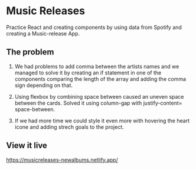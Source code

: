 # Music Releases

Practice React and creating components by using data from Spotify and creating a Music-release App.

## The problem

 1. We had problems to add comma between the artists names and we managed to solve it by creating an if statement in one of the components comparing the length of the array and adding the comma sign depending on that.
 2. Using flexbox by combining space between caused an uneven space between the cards. Solved it using column-gap with justify-content= space-between.
  
3. If we had more time we could style it even more with hovering the heart icone and adding strech goals to the project.
 

## View it live

https://musicreleases-newalbums.netlify.app/